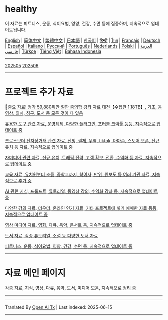 # healthy
이 자료는 피트니스, 운동, 식이요법, 영양, 건강, 수면 등에 집중하며, 지속적으로 업데이트됩니다.

[English](https://openaitx.github.io/view.html?user=mswnlz&project=healthy&lang=en) | [简体中文](https://openaitx.github.io/view.html?user=mswnlz&project=healthy&lang=zh-CN) | [繁體中文](https://openaitx.github.io/view.html?user=mswnlz&project=healthy&lang=zh-TW) | [日本語](https://openaitx.github.io/view.html?user=mswnlz&project=healthy&lang=ja) | [한국어](https://openaitx.github.io/view.html?user=mswnlz&project=healthy&lang=ko) | [हिन्दी](https://openaitx.github.io/view.html?user=mswnlz&project=healthy&lang=hi) | [ไทย](https://openaitx.github.io/view.html?user=mswnlz&project=healthy&lang=th) | [Français](https://openaitx.github.io/view.html?user=mswnlz&project=healthy&lang=fr) | [Deutsch](https://openaitx.github.io/view.html?user=mswnlz&project=healthy&lang=de) | [Español](https://openaitx.github.io/view.html?user=mswnlz&project=healthy&lang=es) | [Italiano](https://openaitx.github.io/view.html?user=mswnlz&project=healthy&lang=it) | [Русский](https://openaitx.github.io/view.html?user=mswnlz&project=healthy&lang=ru) | [Português](https://openaitx.github.io/view.html?user=mswnlz&project=healthy&lang=pt) | [Nederlands](https://openaitx.github.io/view.html?user=mswnlz&project=healthy&lang=nl) | [Polski](https://openaitx.github.io/view.html?user=mswnlz&project=healthy&lang=pl) | [العربية](https://openaitx.github.io/view.html?user=mswnlz&project=healthy&lang=ar) | [فارسی](https://openaitx.github.io/view.html?user=mswnlz&project=healthy&lang=fa) | [Türkçe](https://openaitx.github.io/view.html?user=mswnlz&project=healthy&lang=tr) | [Tiếng Việt](https://openaitx.github.io/view.html?user=mswnlz&project=healthy&lang=vi) | [Bahasa Indonesia](https://openaitx.github.io/view.html?user=mswnlz&project=healthy&lang=id)


--------------
[202505](https://raw.githubusercontent.com/mswnlz/healthy/main/202505.md)
[202506](https://raw.githubusercontent.com/mswnlz/healthy/main/202506.md)

---------------
# 프로젝트 추가 자료

[🎁중요 자료! 정가 59,880위안 절판 중의학 강좌 자료 대전【수집판 1.18TB】, 기초, 동영상, 외치, 침구, 도서 등 모든 것이 다 있음](https://github.com/mswnlz/chinese-traditional)

[유용한 도구 관련 자료, 운영체제, 다양한 플러그인, 포터블 크랙툴 등등, 지속적으로 업데이트 중](https://github.com/mswnlz/tools)

[크로스보더 전자상거래 관련 자료, 신청, 결제, 무역, tiktok, 아마존, 스토어 오픈, 신규 유치 등 자료, 지속적으로 업데이트 중](https://github.com/mswnlz/cross-border)

[자미디어 관련 자료, 신규 유치, 트래픽 전략, 고객 확보, 전환, 수익화 등 자료, 지속적으로 업데이트 중](https://github.com/mswnlz/self-media)

[교육 자료, 유치원부터 초등, 중학교까지, 학이사, 만위, 원보도 등 여러 기관 자료, 지속적으로 추가 중](https://github.com/mswnlz/edu-knowlege)

[AI 관련 지식, 프롬프트, 튜토리얼, 동영상 강의, 수익화 강좌 등, 지속적으로 업데이트 중](https://github.com/mswnlz/AIknowledge)

[다양한 강의 자료, 더우더, 온라인 인기 자료, 기타 프로젝트에 넣기 애매한 자료 등등, 지속적으로 업데이트 중](https://github.com/mswnlz/curriculum)

[영상 미디어 자료, 영화, 다큐, 음악, 콘서트 등, 지속적으로 업데이트 중](https://github.com/mswnlz/movies)

[도서 자료, 각종 튜토리얼, 소설 등 다양한 도서 자료](https://github.com/mswnlz/book)

[피트니스, 운동, 식이요법, 영양, 건강, 수면 등, 지속적으로 업데이트 중](https://github.com/mswnlz/healthy)


---------------
# 자료 메인 페이지
[각종 자료, 지식, 영상, 다큐, 음악, 도서, 미디어 모음, 지속적으로 정리 중](https://github.com/mswnlz)

---------------

---

Tranlated By [Open Ai Tx](https://github.com/OpenAiTx/OpenAiTx) | Last indexed: 2025-06-15

---